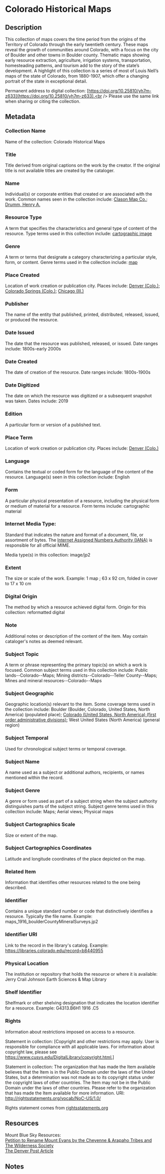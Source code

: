 # Colorado Historical Maps
## Description
This collection of maps covers the time period from the origins of the Territory of Colorado through the early twentieth century. These maps reveal the growth of communities around Colorado, with a focus on the city of Boulder and other towns in Boulder county. Thematic maps showing early resource extraction, agriculture, irrigation systems, transportation, homesteading patterns, and tourism add to the story of the state’s development. A highlight of this collection is a series of most of Louis Nell’s maps of the state of Colorado, from 1880-1907, which offer a changing portrait of the state in exceptional detail.

Permanent address to digital collection: [https://doi.org/10.25810/yh7m-z633](https://doi.org/10.25810/yh7m-z633).<br /> 
Please use the same link when sharing or citing the collection.
## Metadata
### Collection Name
Name of the collection: Colorado Historical Maps
### Title
Title derived from original captions on the work by the creator. If the original title is not available titles are created by the cataloger.
### Name
Individual(s) or corporate entities that created or are associated with the work. Common names seen in the collection include: [Clason Map Co.](http://id.loc.gov/authorities/names/nr98013404); [Drumm, Henry A. ](http://id.loc.gov/authorities/names/no2010073065) 

### Resource Type
A term that specifies the characteristics and general type of content of the resource. Type terms used in this collection include: [cartographic image](http://id.loc.gov/vocabulary/marcgt/map)

### Genre
A term or terms that designate a category characterizing a particular style, form, or content. Genre terms used in the collection include: [map](http://id.loc.gov/vocabulary/marcgt/map)

### Place Created
Location of work creation or publication city. Places include: [Denver (Colo.)](http://id.loc.gov/authorities/names/n79055157); [Colorado Springs (Colo.)](http://id.loc.gov/authorities/names/n79084870); [Chicago (Ill.)](http://id.loc.gov/authorities/names/n78086438)

### Publisher
The name of the entity that published, printed, distributed, released, issued, or produced the resource.

### Date Issued
The date that the resource was published, released, or issued. Date ranges include: 1800s-early 2000s

### Date Created
The date of creation of the resource. Date ranges include: 1800s-1900s 

### Date Digitized
The date on which the resource was digitized or a subsequent snapshot was taken. Dates include: 2019

### Edition
A particular form or version of a published text.
### Place Term
Location of work creation or publication city. Places include: [Denver (Colo.)](http://id.loc.gov/authorities/names/n79055157)

### Language
Contains the textual or coded form for the language of the content of the resource. Language(s) seen in this collection include: English
### Form
A particular physical presentation of a resource, including the physical form or medium of material for a resource. Form terms include: cartographic material
### Internet Media Type: 
Standard that indicates the nature and format of a document, file, or assortment of bytes. The [Internet Assigned Numbers Authority (IANA)](https://www.iana.org/assignments/media-types/media-types.xhtml) is responsible for all official MIME. 

Media type(s) in this collection: image/jp2
### Extent
The size or scale of the work. Example: 1 map ; 63 x 92 cm, folded in cover to 17 x 10 cm

### Digital Origin
The method by which a resource achieved digital form. Origin for this collection: reformatted digital

### Note
Additional notes or description of the content of the item. May contain cataloger's notes as deemed relevant.

### Subject Topic
A term or phrase representing the primary topic(s) on which a work is focused. Common subject terms used in this collection include: Public lands--Colorado--Maps; Mining districts--Colorado--Teller County--Maps; Mines and mineral resources--Colorado--Maps

### Subject Geographic
Geographic location(s) relevant to the item. Some coverage terms used in the collection include: Boulder (Boulder, Colorado, United States, North America) (populated place); [Colorado (United States, North America) (first order administrative divisions)](http://id.loc.gov/authorities/names/n80125532); West United States (North America) (general region)

### Subject Temporal
Used for chronological subject terms or temporal coverage.
### Subject Name
A name used as a subject or additional authors, recipients, or names mentioned within the record.
### Subject Genre
A genre or form used as part of a subject string when the subject authority distinguishes parts of the subject string. Subject genre terms used in this collection include: Maps; Aerial views; Physical maps
### Subject Cartographics Scale
Size or extent of the map.
### Subject Cartographics Coordinates
Latitude and longitude coordinates of the place depicted on the map.
### Related Item
Information that identifies other resources related to the one being described.
### Identifier
Contains a unique standard number or code that distinctively identifies a resource. Typically the file name. Example: maps_1916_boulderCountyMineralSurveys.jp2

### Identifier URI
Link to the record in the library's catalog. Example:  https://libraries.colorado.edu/record=b8440955

### Physical Location
The institution or repository that holds the resource or where it is available: Jerry Crail Johnson Earth Sciences & Map Library

### Shelf Identifier
Shelfmark or other shelving designation that indicates the location identifier for a resource. Example: 	G4313.B6H1 1916 .C5

### Rights
Information about restrictions imposed on access to a resource.

Statement in collection: [Copyright and other restrictions may apply. User is responsible for compliance with all applicable laws. For information about copyright law, please see https://www.cusys.edu/DigitalLibrary/copyright.html.]

Statement in collection: The organization that has made the Item available believes that the Item is in the Public Domain under the laws of the United States, but a determination was not made as to its copyright status under the copyright laws of other countries. The Item may not be in the Public Domain under the laws of other countries. Please refer to the organization that has made the Item available for more information. URI: http://rightsstatements.org/vocab/NoC-US/1.0/

Rights statement comes from [rightsstatements.org](https://rightsstatements.org/page/1.0/?language=en)
## Resources
Mount Blue Sky Resources: <br /> 
[Petition to Rename Mount Evans by the Cheyenne & Arapaho Tribes and The Wilderness Society](https://www.wilderness.org/sites/default/files/media/file/Letter-Petition%20to%20Rename%20Mount%20Evans.pdf) <br /> 
[The Denver Post Article](https://www.denverpost.com/2023/09/15/colorado-mount-evans-mount-blue-sky-name-change-approval/)
## Notes
